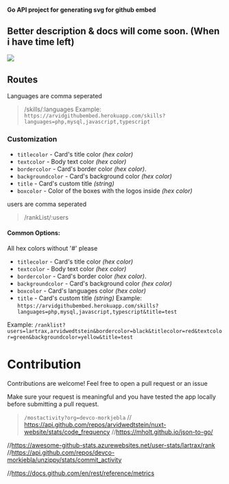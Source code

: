 #### Go API project for generating svg for github embed

## Better description & docs will come soon. (When i have time left)


![](https://img.shields.io/eclipse-marketplace/last-update/github-embed-generator?style=for-the-badge)

## Routes
Languages are comma seperated
> /skills/:languages
Example: `https://arvidgithubembed.herokuapp.com/skills?languages=php,mysql,javascript,typescript`
### Customization

- `titlecolor` - Card's title color _(hex color)_
- `textcolor` - Body text color _(hex color)_
- `bordercolor` - Card's border color _(hex color)_.
- `backgroundcolor` - Card's background color _(hex color)_
- `title` - Card's custom title _(string)_
- `boxcolor` - Color of the boxes with the logos inside _(hex color)_



 users are comma seperated
> /rankList/:users

#### Common Options:
All hex colors without '#' please
- `titlecolor` - Card's title color _(hex color)_
- `textcolor` - Body text color _(hex color)_
- `bordercolor` - Card's border color _(hex color)_.
- `backgroundcolor` - Card's background color _(hex color)_ 
- `boxcolor` - Card's languages color _(hex color)_
- `title` - Card's custom title _(string)_
Example: `https://arvidgithubembed.herokuapp.com/skills?languages=php,mysql,javascript,typescript&title=test`




Example: 
`/ranklist?users=lartrax,arvidwedtstein&bordercolor=black&titlecolor=red&textcolor=green&backgroundcolor=yellow&title=test`

# Contribution

Contributions are welcome!
Feel free to open a pull request or an issue

Make sure your request is meaningful and you have tested the app locally before submitting a pull request.



> `/mostactivity?org=devco-morkjebla`
// https://api.github.com/repos/arvidwedtstein/nuxt-website/stats/code_frequency
//https://mholt.github.io/json-to-go/


//https://awesome-github-stats.azurewebsites.net/user-stats/lartrax/rank
//https://api.github.com/repos/devco-morkjebla/unzippy/stats/commit_activity

//https://docs.github.com/en/rest/reference/metrics
